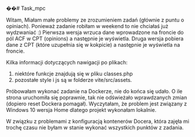 ��#   T a s k _ m p c 

Witam,
Miałam małe problemy ze zrozumieniem zadań (głównie z puntu o opiniach). Ponieważ zadanie robiłam w weekend to nie chciałaś już wydzwaniać :) 
Pierwsza wersja wrzuca dane wprowadzone na froncie do pól ACF w CPT (opinions) a następnie je wyświetla.
Druga wersja pobiera dane z CPT (które uzupełnia się w kokpicie) a następnie je wyświetla na froncie. 

Kilka informacji dotyczących nawigacji po plikach:
1. niektóre funkcje znajdują się w pliku classes.php
2. pozostałe style i js są w folderze vite/src/assets.

Próbowałam wykonać zadanie na Dockerze, nie do końca się udało. O ile strona uruchomiła się poprawnie, tak nie odświeżało wprawdzanych zmian (dopiero reset Dockera pomagał). Wyczytałam, że problem jest związany z Windows 10 wersja Home dlatego projekt wykonałam lokalnie.

W związku z problemami z konfiguracją kontenerów Docera, która zajęła mi trochę czasu nie byłam w stanie wykonać wszystkich punktów z zadania.
